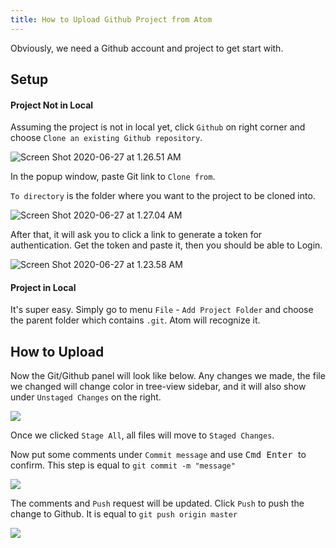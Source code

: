 ```yaml
---
title: How to Upload Github Project from Atom
---
```

Obviously, we need a Github account and project to get start with.

## Setup

#### Project Not in Local

Assuming the project is not in local yet, click `Github` on right corner and choose `Clone an existing Github repository`.

![Screen Shot 2020-06-27 at 1.26.51 AM](https://i.imgur.com/09xzVh8.png)

In the popup window, paste Git link to `Clone from`.

`To directory` is the folder where you want to the project to be cloned into.

![Screen Shot 2020-06-27 at 1.27.04 AM](https://i.imgur.com/Ss0gZFt.png)

After that, it will ask you to click a link to generate a token for authentication. Get the token and paste it, then you should be able to Login.

![Screen Shot 2020-06-27 at 1.23.58 AM](https://i.imgur.com/BxPzhNH.png)

#### Project in Local

It's super easy. Simply go to menu `File` - `Add Project Folder` and choose the parent folder which contains `.git`. Atom will recognize it.

## How to Upload

Now the Git/Github panel will look like below. Any changes we made, the file we changed will change color in tree-view sidebar, and it will also show under `Unstaged Changes` on the right.

![](https://i.imgur.com/g7Mt3zJ.png)

Once we clicked `Stage All`, all files will move to `Staged Changes`.

Now put some comments under `Commit message` and use <kbd>Cmd </kbd> <kbd>Enter </kbd> to confirm. This step is equal to `git commit -m "message"`

![](https://i.imgur.com/4G6n4SX.png)

The comments and `Push` request will be updated. Click `Push` to push the change to Github. It is equal to `git push origin master`

![](https://i.imgur.com/o8A8ues.png)
